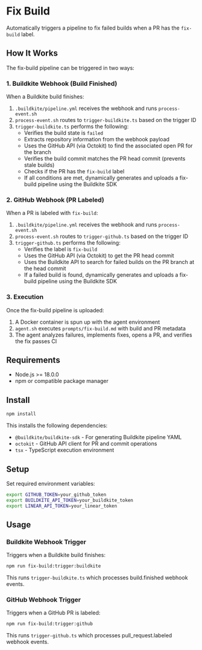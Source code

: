 # Fix Build

Automatically triggers a pipeline to fix failed builds when a PR has the `fix-build` label.

## How It Works

The fix-build pipeline can be triggered in two ways:

### 1. Buildkite Webhook (Build Finished)
When a Buildkite build finishes:
1. `.buildkite/pipeline.yml` receives the webhook and runs `process-event.sh`
2. `process-event.sh` routes to `trigger-buildkite.ts` based on the trigger ID
3. `trigger-buildkite.ts` performs the following:
   - Verifies the build state is `failed`
   - Extracts repository information from the webhook payload
   - Uses the GitHub API (via Octokit) to find the associated open PR for the branch
   - Verifies the build commit matches the PR head commit (prevents stale builds)
   - Checks if the PR has the `fix-build` label
   - If all conditions are met, dynamically generates and uploads a fix-build pipeline using the Buildkite SDK

### 2. GitHub Webhook (PR Labeled)
When a PR is labeled with `fix-build`:
1. `.buildkite/pipeline.yml` receives the webhook and runs `process-event.sh`
2. `process-event.sh` routes to `trigger-github.ts` based on the trigger ID
3. `trigger-github.ts` performs the following:
   - Verifies the label is `fix-build`
   - Uses the GitHub API (via Octokit) to get the PR head commit
   - Uses the Buildkite API to search for failed builds on the PR branch at the head commit
   - If a failed build is found, dynamically generates and uploads a fix-build pipeline using the Buildkite SDK

### 3. Execution
Once the fix-build pipeline is uploaded:
1. A Docker container is spun up with the agent environment
2. `agent.sh` executes `prompts/fix-build.md` with build and PR metadata
3. The agent analyzes failures, implements fixes, opens a PR, and verifies the fix passes CI

## Requirements

- Node.js >= 18.0.0
- npm or compatible package manager

## Install

```bash
npm install
```

This installs the following dependencies:
- `@buildkite/buildkite-sdk` - For generating Buildkite pipeline YAML
- `octokit` - GitHub API client for PR and commit operations
- `tsx` - TypeScript execution environment

## Setup

Set required environment variables:

```bash
export GITHUB_TOKEN=your_github_token
export BUILDKITE_API_TOKEN=your_buildkite_token
export LINEAR_API_TOKEN=your_linear_token
```

## Usage

### Buildkite Webhook Trigger
Triggers when a Buildkite build finishes:

```bash
npm run fix-build:trigger:buildkite
```

This runs `trigger-buildkite.ts` which processes build.finished webhook events.

### GitHub Webhook Trigger
Triggers when a GitHub PR is labeled:

```bash
npm run fix-build:trigger:github
```

This runs `trigger-github.ts` which processes pull_request.labeled webhook events.
